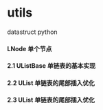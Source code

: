 # utils
datastruct python 

#### LNode 单个节点

#### 2.1 UListBase 单链表的基本实现
#### 2.2 UList 单链表的尾部插入优化
#### 2.3 UList 单链表的尾部插入优化
